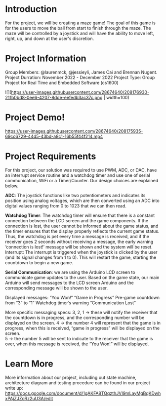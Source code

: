 # Introduction 

For the project, we will be creating a maze game! The goal of this game is for the users to move the ball from start to finish through the maze. The maze will be controlled by a joystick and will have the ability to move left, right, up, and down at the user's discretion. 

# Project Information 

Group Members: @laurenmck, @jessieyli, James Cai and Brennan Nugent. 
Project Durration: November 2022 - December 2022
Project Type: Group Project for Real Time and Embedded Software (cs1600)

![](https://user-images.githubusercontent.com/28674640/208176930-211b0bd8-0ee6-4207-8dde-eefedb3ac37c.png | width=100)

# Project Demo!

https://user-images.githubusercontent.com/28674640/208175935-69cc6729-44d5-43bd-a8c1-16b55f44f214.mp4

# Project Requirements 

For this project, our solution was required to use PWM, ADC, or DAC, have an interrupt service routine and a watchdog timer and use one of serial communication, WiFi or a Timer/Counter. Our design choices are explained below. 
 
**ADC**: The joystick functions like two potentiometers and indicates its position using analog voltages, which are then converted using an ADC into digital values ranging from 0 to 1023 that we can then read.  

**Watchdog Timer**: The watchdog timer will ensure that there is a constant connection between the LCD screen and the game components. If the connection is lost, the user cannot be informed about the game status, and the timer ensures that the display properly reflects the current game status. Thus, the watchdog is pet every time a message is received, and if the receiver goes 2 seconds without receiving a message, the early warning ‘connection is lost!’ message will be shown and the system will be reset.
Interrupt: The interrupt is triggered when the joystick is clicked by the user (and its signal changes from 1 to 0). This will restart the game, starting the countdown to begin a new game. 

**Serial Communication**: we are using the Arduino LCD screen to communicate game updates to the user. Based on the game state, our main Arduino will send messages to the LCD screen Arduino and the corresponding message will be shown to the user. 

Displayed messages: 
“You Won!”
“Game in Progress” 
Pre-game countdown from “3” to “1”
Watchdog timer’s warning “Communication Lost” 

More specific messaging specs:
3, 2, 1 → these will notify the receiver that the countdown is in progress, and the corresponding number will be displayed on the screen. 
4 → the number 4 will represent that the game is in progress, when this is received, “game in progress” will be displayed on the screen.  
5 → the number 5 will be sent to indicate to the receiver that the game is over, when this message is received, the “You Won!” will be displayed. 

# Learn More 
More information about our project, including out state machine, architecture diagram and testing procedure can be found in our project write up: https://docs.google.com/document/d/1gAKFA8TQqzthJVI9mLayMgBqKDwhxPAjZJZoRz2uU3A/edit
